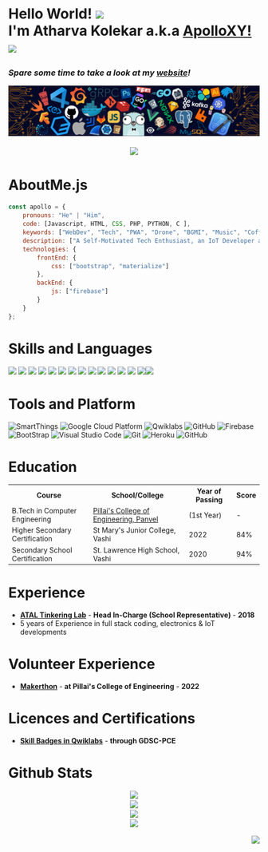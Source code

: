 # Hello World! <img src="https://media.tenor.com/HO7EBVsu04oAAAAC/pikachu-pokemon.gif" height="35"><br>I'm Atharva Kolekar a.k.a [ApolloXY!](https://github.com/apollo-xy) <img src="https://emojis.slackmojis.com/emojis/images/1643515118/11386/among_us_orange_dance.gif?1643515118" width="35"/>

<!-- https://emojis.slackmojis.com/emojis/images/1641578819/51091/pikachu_wave.gif?1641578819 -->
<h3><i>Spare some time to take a look at my <a href="https://www.protonix.tech/">website</a>!</i></h3>

<!-- <img src="https://github.com/AtharvaKolekar/AtharvaKolekar/blob/main/header.png" align="center" height="200"> -->
![](https://github.com/AtharvaKolekar/AtharvaKolekar/blob/main/header.png)

<h4 align="center"><img src="https://readme-typing-svg.herokuapp.com?font=Orbitron&size=20&duration=4000&pause=1000&color=fe347e&center=true&vCenter=true&width=435&lines=%F0%9F%91%A9%E2%80%8D%F0%9F%92%BB+A+Self-Motivated+Tech+Enthusiast+%F0%9F%91%A9%E2%80%8D%F0%9F%92%BB;%F0%9F%92%BB+An+Electronics+%26+IoT+Developer+%F0%9F%92%BB;%F0%9F%A4%A9%F0%9F%95%8A%EF%B8%8F+A+Computer+Engineer+%F0%9F%95%8A%EF%B8%8F%F0%9F%A4%A9;%E2%98%81+A+Google+Cloud+Developer+%E2%98%81;%F0%9F%98%8E%3C%2F%3E+A+Full+Stack+Web+Developer+%3C%2F%3E%F0%9F%98%8E;%F0%9F%9A%81+A+Drone+Creator+%F0%9F%9A%81;%F0%9F%93%B8+A+Photographer+%F0%9F%93%B8;%F0%9F%9B%A0%EF%B8%8F+A+Arduino+%26+Raspberry+Pi+Creator+%F0%9F%9B%A0%EF%B8%8F"></h4>

<!--  <h4 align="center"><samp>A Self-Motivated Tech Enthusiast,<br>An Electronics & IoT Developer,<br>A Cloud & Web Developer ☁ & <br>A Drone-Creator</samp></h4> -->
<!-- https://github.com/amandewatnitrr -->
<!-- https://github.com/anirudhbelwadi/anirudhbelwadi/blob/master/README.md? -->
<!-- https://github.com/anmol098/anmol098 -->
<!-- https://github.com/abhisheknaiidu/abhisheknaiidu -->

# AboutMe.js

```javascript
const apollo = {
    pronouns: "He" | "Him",
    code: [Javascript, HTML, CSS, PHP, PYTHON, C ],
    keywords: ["WebDev", "Tech", "PWA", "Drone", "BGMI", "Music", "Coffee"],
    description: ["A Self-Motivated Tech Enthusiast, an IoT Developer and Full Stack Web Developer"],
    technologies: {
        frontEnd: {
            css: ["bootstrap", "materialize"]
        },
        backEnd: {
            js: ["firebase"]
        }        
    }
};
```

# Skills and Languages
<p align="left">
<img src="https://img.shields.io/badge/HTML5-E34F26?style=for-the-badge&logo=HTML5&logoColor=white">  <img src="https://img.shields.io/badge/JavaScript-F7DF1E?style=for-the-badge&logo=javascript&logoColor=black">  <img src="https://img.shields.io/badge/CSS3-1572B6?style=for-the-badge&logo=CSS3&logoColor=white">  <img src="https://img.shields.io/badge/Arduino-00979D?style=for-the-badge&logo=Arduino&logoColor=white">  <img src="https://img.shields.io/badge/Raspberry_pi-C51A4A?style=for-the-badge&logo=raspberry-pi&logoColor=white">  <img src="https://img.shields.io/badge/C++-00599C?style=for-the-badge&logo=c%2B%2B&logoColor=white">  <img src="https://img.shields.io/badge/PHP-777BB4?style=for-the-badge&logo=php&logoColor=white">  <img src="https://img.shields.io/badge/C-27338e?style=for-the-badge&logo=c&logoColor=white">  <img src="https://img.shields.io/badge/Python-3776AB?style=for-the-badge&logo=Python&logoColor=white">  <img src="https://img.shields.io/badge/MySQL-4479A1?style=for-the-badge&logo=MySQL&logoColor=white">  <img src="https://img.shields.io/badge/MATLAB-800000?style=for-the-badge&logo=MathWorks&logoColor=white">  <img src="https://img.shields.io/badge/SCILAB-004C93?style=for-the-badge&logo=MathWork&logoColor=white">  <img src="https://img.shields.io/badge/Java-013243?style=for-the-badge&logo=Java&logoColor=white"> <img src="https://img.shields.io/badge/jQuery-0769AD?style=for-the-badge&logo=jquery&logoColor=white"><img src="https://img.shields.io/badge/DRONE-00BFFF?style=for-the-badge&logo=drone&logoColor=white"></p>

# Tools and Platform

![SmartThings](https://img.shields.io/badge/SmartThings-777BB4?style=for-the-badge&logo=SmartThings&logoColor=white)
![Google Cloud Platform](https://img.shields.io/badge/Google_Cloud-4285F4?style=for-the-badge&logo=google-cloud&logoColor=white)
![Qwiklabs](https://img.shields.io/badge/Qwiklabs-F5CD0E?style=for-the-badge&logo=Qwiklabs&logoColor=800000)
![GitHub](https://img.shields.io/badge/GitHub-181717?style=for-the-badge&logo=github)
![Firebase](https://img.shields.io/badge/Firebase-ffcb2c?style=for-the-badge&logo=Firebase&logoColor=DD1100)
![BootStrap](https://img.shields.io/badge/Bootstrap-7952B3?style=for-the-badge&logo=bootstrap&logoColor=white)
![Visual Studio Code](https://img.shields.io/badge/Visual_Studio_Code-007ACC?style=for-the-badge&logo=Visual-Studio-Code&logoColor=white)
![Git](https://img.shields.io/badge/Git-F05032?style=for-the-badge&logo=Git&logoColor=white)
![Heroku](https://img.shields.io/badge/Heroku-430098?style=for-the-badge&logo=Heroku&logoColor=white)
![GitHub](https://img.shields.io/badge/Railway-b63bce?style=for-the-badge&logo=railway&logoColor=white)

<!-- ![HackerRank](https://img.shields.io/badge/HackerRank-107C10?style=for-the-badge&logo=HackerRank&logoColor=black) -->
<!-- ![CodeChef](https://img.shields.io/badge/CodeChef-5B4638?style=for-the-badge&logo=CodeChef&logoColor=white) -->


# Education

<table>
  <tr>
    <th>Course</th>
    <th>School/College</th>
    <th>Year of Passing</th>
    <th>Score</th>
  </tr>
  <tr>
    <td>B.Tech in Computer Engineering</td>
    <td><a href="https://pce.ac.in/">Pillai's College of Engineering, Panvel</a></td>
    <td>(1st Year)</td>
    <td>-</td>
  </tr>
  <tr>
    <td>Higher Secondary Certification</td>
    <td>St Mary's Junior College, Vashi</td>
    <td>2022</td>
    <td>84%</td>
  </tr>
  <tr>
    <td>Secondary School Certification</td>
    <td>St. Lawrence High School, Vashi</td>
    <td>2020</td>
    <td>94%</td>
  </tr>
 </table>
 
 # Experience
- [<b>ATAL Tinkering Lab</b>](https://aim.gov.in/atl.php) - <b>Head In-Charge (School Representative)</b> - <b>2018</b>
- 5 years of Experience in full stack coding, electronics & IoT developments
# Volunteer Experience

- [<b>Makerthon</b>](https://drive.google.com/drive/folders/1g1qNxYeNRUOoXkljzwCMsyC2tjkH8oce?usp=sharing) - <b>at Pillai's College of Engineering</b> - <b>2022</b>

# Licences and Certifications

- [<b>Skill Badges in Qwiklabs</b>](https://www.cloudskillsboost.google/public_profiles/d3c096e9-7413-4674-9a3a-c6aabbd9fb14) - <b>through GDSC-PCE</b>

# Github Stats
<!-- <p align="center"><img src="https://github-readme-streak-stats.herokuapp.com?user=AtharvaKolekar&theme=tokyonight_duo&border_radius=5&date_format=M%20j%5B%2C%20Y%5D"></p> -->
<!-- <p align="center"><img src="https://github-profile-trophy.vercel.app/?username=anirudhbelwadi&title=Commit,Stars,Repositories,PullRequest,Followers&margin-w=15"></p> -->


<p align="center">
 
<img src="https://github-readme-streak-stats.herokuapp.com/?user=AtharvaKolekar&theme=tokyonight_duo&border_radius=5&date_format=M%20j%5B%2C%20Y%5D">
<br><img height="143px" src="https://github-readme-stats.vercel.app/api?username=atharvakolekar&hide_title=true&hide_border=true&show_icons=true&include_all_commits=true&count_private=true&line_height=21&text_color=fff&icon_color=fff&bg_color=0,b621fe,1fd1f9&theme=dark">
<br><img height="143px" src="https://github-profile-summary-cards.vercel.app/api/cards/profile-details?username=atharvakolekar&theme=github">
<br><img height="120px" src="https://github-readme-stats.vercel.app/api/top-langs/?username=atharvakolekar&hide=html&hide_title=true&hide_border=true&layout=compact&langs_count=8&text_color=fff&icon_color=fff&bg_color=0,b621fe,1fd1f9&theme=synthwave">

</p>

<!-- <p><img width="100%" height="300px" align="right" src="https://github-readme-streak-stats.herokuapp.com/?user=atharvakolekar" alt="Atharva" /></p> -->
<!--  <pre align="center"> -->
<!-- ![GitHub Streak](https://github-readme-streak-stats.herokuapp.com?user=AtharvaKolekar&theme=cobalt&border_radius=5&date_format=M%20j%5B%2C%20Y%5D) -->
<!-- ![trophy](https://github-profile-trophy.vercel.app/?username=anirudhbelwadi&title=Commit,Stars,Repositories,PullRequest,Followers&margin-w=15) -->
<!-- </pre> -->

<p align="right"><img width="300px" src="https://raw.githubusercontent.com/abhisheknaiidu/abhisheknaiidu/master/code.gif"></p>

